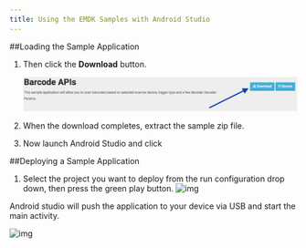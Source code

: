 ```yaml
---
title: Using the EMDK Samples with Android Studio
---
```


##Loading the Sample Application

1. Then click the **Download** button.

    ![img](download-sample.png)

2. When the download completes, extract the sample zip file.
3. Now launch Android Studio and click 


      



  

##Deploying a Sample Application

1. Select the project you want to deploy from the run configuration drop down, then press the green play button.
![img](images/sample/as_import_samples_11.png)

 
 Android studio will push the application to your device via USB and start the main activity.

 ![img](images/sample/BarcodeSample1_screen.png)


